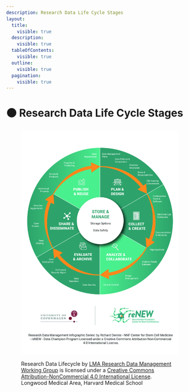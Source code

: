 ```yaml
---
description: Research Data Life Cycle Stages
layout:
  title:
    visible: true
  description:
    visible: true
  tableOfContents:
    visible: true
  outline:
    visible: true
  pagination:
    visible: true
---
```


# 🟠 Research Data Life Cycle Stages

<div data-full-width="true">

<figure><img src="../../.gitbook/assets/Research Data Management Life Cycle - reNEW (1).jpeg" alt=""><figcaption><p>Research Data Lifecycle by <a href="https://datamanagement.hms.harvard.edu/">LMA Research Data Management Working Group</a> is licensed under a <a href="http://creativecommons.org/licenses/by-nc/4.0/">Creative Commons Attribution-NonCommercial 4.0 International License</a>.  Longwood Medical Area, Harvard Medical School</p></figcaption></figure>

</div>
